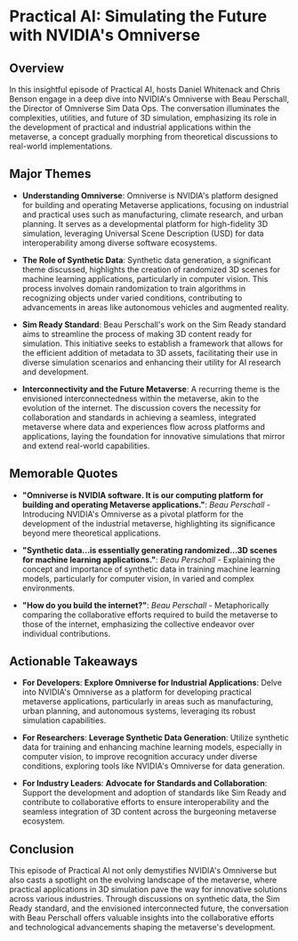 # Practical AI: Simulating the Future with NVIDIA's Omniverse

## Overview

In this insightful episode of Practical AI, hosts Daniel Whitenack and Chris Benson engage in a deep dive into NVIDIA's Omniverse with Beau Perschall, the Director of Omniverse Sim Data Ops. The conversation illuminates the complexities, utilities, and future of 3D simulation, emphasizing its role in the development of practical and industrial applications within the metaverse, a concept gradually morphing from theoretical discussions to real-world implementations.

## Major Themes

- **Understanding Omniverse**: Omniverse is NVIDIA's platform designed for building and operating Metaverse applications, focusing on industrial and practical uses such as manufacturing, climate research, and urban planning. It serves as a developmental platform for high-fidelity 3D simulation, leveraging Universal Scene Description (USD) for data interoperability among diverse software ecosystems.

- **The Role of Synthetic Data**: Synthetic data generation, a significant theme discussed, highlights the creation of randomized 3D scenes for machine learning applications, particularly in computer vision. This process involves domain randomization to train algorithms in recognizing objects under varied conditions, contributing to advancements in areas like autonomous vehicles and augmented reality.

- **Sim Ready Standard**: Beau Perschall's work on the Sim Ready standard aims to streamline the process of making 3D content ready for simulation. This initiative seeks to establish a framework that allows for the efficient addition of metadata to 3D assets, facilitating their use in diverse simulation scenarios and enhancing their utility for AI research and development.

- **Interconnectivity and the Future Metaverse**: A recurring theme is the envisioned interconnectedness within the metaverse, akin to the evolution of the internet. The discussion covers the necessity for collaboration and standards in achieving a seamless, integrated metaverse where data and experiences flow across platforms and applications, laying the foundation for innovative simulations that mirror and extend real-world capabilities.

## Memorable Quotes

- **"Omniverse is NVIDIA software. It is our computing platform for building and operating Metaverse applications."**: *Beau Perschall* - Introducing NVIDIA's Omniverse as a pivotal platform for the development of the industrial metaverse, highlighting its significance beyond mere theoretical applications.

- **"Synthetic data...is essentially generating randomized...3D scenes for machine learning applications."**: *Beau Perschall* - Explaining the concept and importance of synthetic data in training machine learning models, particularly for computer vision, in varied and complex environments.

- **"How do you build the internet?"**: *Beau Perschall* - Metaphorically comparing the collaborative efforts required to build the metaverse to those of the internet, emphasizing the collective endeavor over individual contributions.

## Actionable Takeaways

- **For Developers**: **Explore Omniverse for Industrial Applications**: Delve into NVIDIA's Omniverse as a platform for developing practical metaverse applications, particularly in areas such as manufacturing, urban planning, and autonomous systems, leveraging its robust simulation capabilities.

- **For Researchers**: **Leverage Synthetic Data Generation**: Utilize synthetic data for training and enhancing machine learning models, especially in computer vision, to improve recognition accuracy under diverse conditions, exploring tools like NVIDIA's Omniverse for data generation.

- **For Industry Leaders**: **Advocate for Standards and Collaboration**: Support the development and adoption of standards like Sim Ready and contribute to collaborative efforts to ensure interoperability and the seamless integration of 3D content across the burgeoning metaverse ecosystem.

## Conclusion

This episode of Practical AI not only demystifies NVIDIA's Omniverse but also casts a spotlight on the evolving landscape of the metaverse, where practical applications in 3D simulation pave the way for innovative solutions across various industries. Through discussions on synthetic data, the Sim Ready standard, and the envisioned interconnected future, the conversation with Beau Perschall offers valuable insights into the collaborative efforts and technological advancements shaping the metaverse's development.

